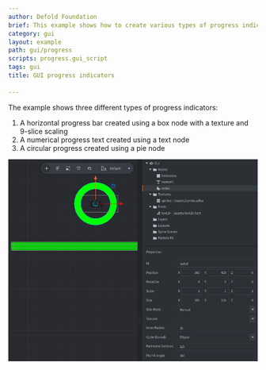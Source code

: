 ```yaml
---
author: Defold Foundation
brief: This example shows how to create various types of progress indicators
category: gui
layout: example
path: gui/progress
scripts: progress.gui_script
tags: gui
title: GUI progress indicators

---
```


The example shows three different types of progress indicators:

1. A horizontal progress bar created using a box node with a texture and 9-slice scaling
2. A numerical progress text created using a text node
3. A circular progress created using a pie node

![progress](progress.png)